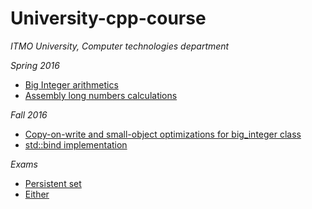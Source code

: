 # University-cpp-course
*ITMO University, Computer technologies department*

*Spring 2016*
* [Big Integer arithmetics](https://github.com/karavaevitalii/university-cpp-course/tree/master/spring-2016/big_integer)
* [Assembly long numbers calculations](https://github.com/karavaevitalii/university-cpp-course/tree/master/spring-2016/asm)

*Fall 2016*
* [Copy-on-write and small-object optimizations for big_integer class](https://github.com/karavaevitalii/university-cpp-course/tree/master/fall-2016/big-integer) 
* [std::bind implementation](https://github.com/karavaevitalii/university-cpp-course/tree/master/fall-2016/bind-impl)

*Exams*
* [Persistent set](https://github.com/karavaevitalii/cpp-course/tree/master/fall-2016/exam/persistent-set)
* [Either](https://github.com/karavaevitalii/cpp-course/tree/master/fall-2016/exam/either)
